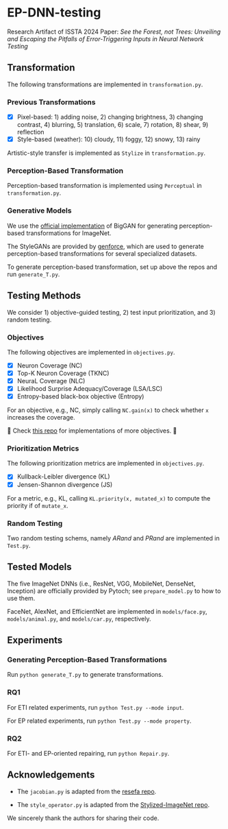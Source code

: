 # EP-DNN-testing

Research Artifact of ISSTA 2024 Paper: *See the Forest, not Trees: Unveiling and Escaping the Pitfalls of Error-Triggering Inputs in Neural Network Testing*


## Transformation

The following transformations are implemented in `transformation.py`.

### Previous Transformations

- [x] Pixel-based: 1) adding noise, 2) changing brightness, 3) changing contrast, 4) blurring, 5) translation, 6) scale, 7) rotation, 8) shear, 9) reflection
- [x] Style-based (weather): 10) cloudy, 11) foggy, 12) snowy, 13) rainy

Artistic-style transfer is implemented as `Stylize` in `transformation.py`.

### Perception-Based Transformation

Perception-based transformation is implemented using `Perceptual` in `transformation.py`.

### Generative Models

We use the [official implementation](https://github.com/ajbrock/BigGAN-PyTorch) of BigGAN for generating perception-based transformations for ImageNet.

The StyleGANs are provided by [genforce](https://github.com/genforce/genforce), which are used to generate perception-based transformations for several specialized datasets.

To generate perception-based transformation, set up above the repos and run `generate_T.py`.

## Testing Methods

We consider 1) objective-guided testing, 2) test input prioritization, and 3) random testing.

### Objectives

The following objectives are implemented in `objectives.py`.

- [x] Neuron Coverage (NC)
- [x] Top-K Neuron Coverage (TKNC)
- [x] NeuraL Coverage (NLC)
- [x] Likelihood Surprise Adequacy/Coverage (LSA/LSC)
- [x] Entropy-based black-box objective (Entropy)

For an objective, e.g., NC, simply calling `NC.gain(x)` to check
whether `x` increases the coverage.

🌟 Check [this repo](https://github.com/Yuanyuan-Yuan/NeuraL-Coverage) for implementations of more objectives. 🌟

### Prioritization Metrics

The following prioritization metrics are implemented in `objectives.py`.

- [x] Kullback-Leibler divergence (KL)
- [x] Jensen-Shannon divergence (JS)

For a metric, e.g., KL, calling `KL.priority(x, mutated_x)` to compute
the priority if of `mutate_x`.

### Random Testing

Two random testing schems, namely *ARand* and *PRand* are implemented
in `Test.py`.

## Tested Models

The five ImageNet DNNs (i.e., ResNet, VGG, MobileNet, DenseNet, Inception) are officially provided by Pytoch; see `prepare_model.py` to how to use them.

FaceNet, AlexNet, and EfficientNet are implemented in `models/face.py`, `models/animal.py`,
and `models/car.py`, respectively. 

## Experiments

### Generating Perception-Based Transformations

Run `python generate_T.py` to generate transformations.

### RQ1

For ETI related experiments, run `python Test.py --mode input`.

For EP related experiments, run `python Test.py --mode property`.

### RQ2

For ETI- and EP-oriented repairing, run `python Repair.py`.

## Acknowledgements

- The `jacobian.py` is adapted from the [resefa repo](https://github.com/zhujiapeng/resefa).

- The `style_operator.py` is adapted from the [Stylized-ImageNet repo](https://github.com/rgeirhos/Stylized-ImageNet).

We sincerely thank the authors for sharing their code.
